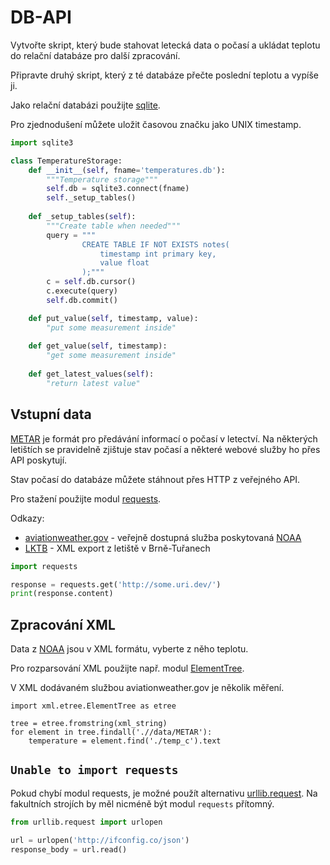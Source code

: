 # DB-API

Vytvořte skript, který bude stahovat letecká data 
o počasí a ukládat teplotu do relační databáze pro další
zpracování.

Připravte druhý skript, který z té databáze přečte poslední teplotu
a vypíše ji.  

Jako relační databázi použijte [sqlite][sqlite3]. 

Pro zjednodušení můžete uložit časovou značku jako UNIX timestamp. 


```python
import sqlite3

class TemperatureStorage:
    def __init__(self, fname='temperatures.db'):
        """Temperature storage"""
        self.db = sqlite3.connect(fname)
        self._setup_tables()
        
    def _setup_tables(self):        
        """Create table when needed"""
        query = """
                CREATE TABLE IF NOT EXISTS notes( 
                    timestamp int primary key, 
                    value float
                );"""
        c = self.db.cursor()
        c.execute(query)
        self.db.commit()

    def put_value(self, timestamp, value):
        "put some measurement inside"
        
    def get_value(self, timestamp):
        "get some measurement inside"
        
    def get_latest_values(self):
        "return latest value"
```

## Vstupní data

[METAR] je formát pro předávání informací o počasí v letectví. 
Na  některých letištích se pravidelně zjištuje stav počasí a 
některé webové služby ho přes API poskytují.  

Stav počasí do databáze můžete stáhnout přes HTTP z veřejného API. 

Pro stažení použijte modul [requests].

Odkazy:
- [aviationweather.gov] - veřejně dostupná služba poskytovaná [NOAA] 
- [LKTB] - XML export z letiště v Brně-Tuřanech

```python
import requests

response = requests.get('http://some.uri.dev/')
print(response.content)
```

## Zpracování XML

Data z [NOAA][aviationweather.gov] jsou v XML formátu, 
vyberte z něho teplotu. 

Pro rozparsování XML použijte např. modul [ElementTree]. 

V XML dodávaném službou aviationweather.gov  je několik měření.

```pythonstub
import xml.etree.ElementTree as etree

tree = etree.fromstring(xml_string)
for element in tree.findall('.//data/METAR'):
    temperature = element.find('./temp_c').text
```

## `Unable to import requests` 

Pokud chybí  modul requests, je možné použít  alternativu [urllib.request]. 
Na fakultních strojích by měl nicméně být modul `requests`  přítomný.

```python
from urllib.request import urlopen

url = urlopen('http://ifconfig.co/json')
response_body = url.read() 
```



[METAR]: https://en.wikipedia.org/wiki/METAR
[aviationweather.gov]: https://aviationweather.gov/adds/dataserver
[LKTB]: https://aviationweather.gov/adds/dataserver_current/httpparam?dataSource=metars&requestType=retrieve&format=xml&stationString=LKTB&hoursBeforeNow=2
[NOAA]: http://www.noaa.gov/
[requests]: http://docs.python-requests.org/en/master/
[ElementTree]: https://docs.python.org/3.5/library/xml.etree.elementtree.html
[urllib.request]: https://docs.python.org/3.5/library/urllib.request.html#module-urllib.request
[sqlite3]: https://docs.python.org/3.5/library/sqlite3.html